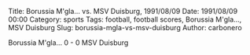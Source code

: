 Title: Borussia M'gla… vs. MSV Duisburg, 1991/08/09
Date: 1991/08/09 00:00
Category: sports
Tags: football, football scores, Borussia M'gla…, MSV Duisburg
Slug: borussia-mgla-vs-msv-duisburg
Author: carbonero


Borussia M'gla… 0 - 0 MSV Duisburg
